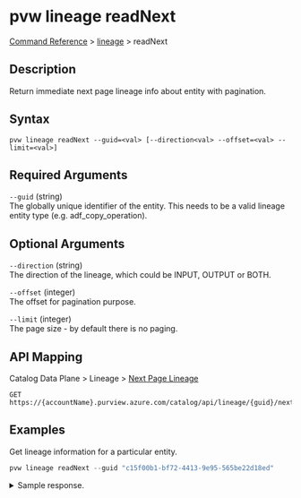 # pvw lineage readNext
[Command Reference](../../../README.md#command-reference) > [lineage](./main.md) > readNext

## Description
Return immediate next page lineage info about entity with pagination.

## Syntax
```
pvw lineage readNext --guid=<val> [--direction<val> --offset=<val> --limit=<val>]
```

## Required Arguments
`--guid` (string)  
The globally unique identifier of the entity. This needs to be a valid lineage entity type (e.g. adf_copy_operation).

## Optional Arguments
`--direction` (string)  
The direction of the lineage, which could be INPUT, OUTPUT or BOTH.

`--offset` (integer)  
The offset for pagination purpose.

`--limit` (integer)  
The page size - by default there is no paging.

## API Mapping
Catalog Data Plane > Lineage > [Next Page Lineage](https://docs.microsoft.com/en-us/rest/api/purview/catalogdataplane/lineage/next-page-lineage)
```
GET https://{accountName}.purview.azure.com/catalog/api/lineage/{guid}/next
```

## Examples
Get lineage information for a particular entity.
```powershell
pvw lineage readNext --guid "c15f00b1-bf72-4413-9e95-565be22d18ed"
```

<details><summary>Sample response.</summary>
<p>

```json
{
    "baseEntityGuid": "c15f00b1-bf72-4413-9e95-565be22d18ed",
    "childrenCount": -1,
    "guidEntityMap": {
        "0044971a-b050-4d82-8473-420ee2cf93ec": {
            "attributes": {
                "modifiedTime": 0,
                "name": "QueriesByState",
                "partitionCount": 0,
                "qualifiedName": "https://pvdemofngxiadls.dfs.core.windows.net/bing/data/{N}/QueriesByState_{Year}-{Month}-{Day}_{N}-{N}-{N}.tsv",
                "schemaCount": 0,
                "totalSizeBytes": 0
            },
            "classificationNames": [],
            "collectionId": "yicpjm",
            "displayText": "QueriesByState",
            "guid": "0044971a-b050-4d82-8473-420ee2cf93ec",
            "lastModifiedTS": "2",
            "meaningNames": [],
            "meanings": [],
            "status": "ACTIVE",
            "typeName": "azure_datalake_gen2_resource_set"
        },
        "04f9dca8-e476-439e-8f08-2b6cc7c19f79": {
            "attributes": {
                "modifiedTime": 0,
                "name": "QueriesByCountry",
                "partitionCount": 0,
                "qualifiedName": "https://pvdemofngxiadls.dfs.core.windows.net/bing/data/{N}/QueriesByCountry_{Year}-{Month}-{Day}_{N}-{N}-{N}.tsv",
                "schemaCount": 0,
                "totalSizeBytes": 0
            },
            "classificationNames": [],
            "collectionId": "yicpjm",
            "displayText": "QueriesByCountry",
            "guid": "04f9dca8-e476-439e-8f08-2b6cc7c19f79",
            "lastModifiedTS": "1",
            "meaningNames": [],
            "meanings": [],
            "status": "ACTIVE",
            "typeName": "azure_datalake_gen2_resource_set"
        },
        "900990a3-8d8b-4115-9fe1-403957c90a20": {
            "attributes": {
                "columnMapping": "[{\"DatasetMapping\":{\"Source\":\"*\",\"Sink\":\"https://pvdemofngxiadls.dfs.core.windows.net/bing/data/merged.parquet\"},\"ColumnMapping\":[{\"Source\":\"Date\",\"Sink\":\"Date\"},{\"Source\":\"Query\",\"Sink\":\"Query\"},{\"Source\":\"IsImplicitIntent\",\"Sink\":\"IsImplicitIntent\"},{\"Source\":\"State\",\"Sink\":\"State\"},{\"Source\":\"Country\",\"Sink\":\"Country\"},{\"Source\":\"PopularityScore\",\"Sink\":\"PopularityScore\"}]}]",
                "name": "Copy_a9c",
                "qualifiedName": "/subscriptions/2c334b6c-e556-40ac-a4c0-c0d1d2e08ca0/resourceGroups/pvdemo-rg-fngxi/providers/Microsoft.DataFactory/factories/pvdemofngxi-adf/pipelines/copyPipeline_copy1/activities/Copy_a9c#https://pvdemofngxiadls.dfs.core.windows.net/bing/data/merged.parquet#azure_datalake_gen2_path"
            },
            "classificationNames": [],
            "displayText": "Copy_a9c",
            "guid": "900990a3-8d8b-4115-9fe1-403957c90a20",
            "lastModifiedTS": "12",
            "meaningNames": [],
            "meanings": [],
            "status": "ACTIVE",
            "typeName": "adf_copy_operation"
        },
        "d4faadd8-a815-40b9-aaad-c782f96aa4c5": {
            "attributes": {
                "contentType": "application/octet-stream",
                "groups": "$superuser",
                "isFile": true,
                "modifiedTime": 1642162417000,
                "name": "merged.parquet",
                "owner": "6b854594-92ad-4a03-b209-7413af34e6c2",
                "path": "/bing/data/merged.parquet",
                "qualifiedName": "https://pvdemofngxiadls.dfs.core.windows.net/bing/data/merged.parquet",
                "size": 175123065
            },
            "classificationNames": [
                "Microsoft.Label.9FBDE396_1A24_4C79_8EDF_9254A0F35055"
            ],
            "collectionId": "yicpjm",
            "displayText": "merged.parquet",
            "guid": "d4faadd8-a815-40b9-aaad-c782f96aa4c5",
            "lastModifiedTS": "4",
            "meaningNames": [],
            "meanings": [],
            "status": "ACTIVE",
            "typeName": "azure_datalake_gen2_path"
        }
    },
    "includeParent": false,
    "lineageDepth": 1,
    "lineageDirection": "BOTH",
    "lineageWidth": -1,
    "relations": [
        {
            "fromEntityId": "900990a3-8d8b-4115-9fe1-403957c90a20",
            "relationshipId": "ef3d6537-e4a6-4afe-a104-48244fb28743",
            "toEntityId": "d4faadd8-a815-40b9-aaad-c782f96aa4c5"
        },
        {
            "fromEntityId": "04f9dca8-e476-439e-8f08-2b6cc7c19f79",
            "relationshipId": "6c0ad293-9003-4709-8f5c-a19965b33542",
            "toEntityId": "900990a3-8d8b-4115-9fe1-403957c90a20"
        },
        {
            "fromEntityId": "0044971a-b050-4d82-8473-420ee2cf93ec",
            "relationshipId": "7031244b-9139-41dc-8536-921093b154b9",
            "toEntityId": "900990a3-8d8b-4115-9fe1-403957c90a20"
        }
    ],
    "widthCounts": {
        "BOTH": null
    }
}
```
</p>
</details>
